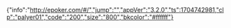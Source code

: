 {"info":"http://epoker.com/#/","jump":"","appVer":"3.2.0","ts":1704742981,"clp":"palyer01","code":"200","size":"800","bkcolor":"#ffffff"}